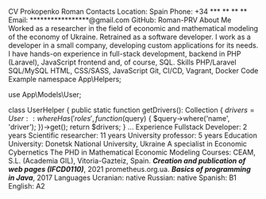 CV
Prokopenko Roman
Contacts
Location: Spain
Phone: +34 *** ** ** **
Email: *****************@gmail.com
GitHub: Roman-PRV
About Me
Worked as a researcher in the field of economic and mathematical modeling of the economy of Ukraine. Retrained as a software developer. 
I work as a developer in a small company, developing custom applications for its needs. I have hands-on experience in full-stack development, backend in PHP (Laravel), JavaScript frontend and, of course, SQL.
Skills
PHP/Laravel
SQL/MySQL
HTML, CSS/SASS, JavaScript
Git, CI/CD, Vagrant, Docker
Code Example
namespace App\Helpers;

use App\Models\User;

class UserHelper
{
    public static function getDrivers(): Collection
    {
        $drivers = User::whereHas('roles', function ($query) {
            $query->where('name', 'driver');
        })->get();
        return $drivers;
    }
...
Experience
Fullstack Developer: 2 years
Scientific researcher: 11 years
University professor: 5 years
Education
University: Donetsk National University, Ukraine
  A specialist in Economic Cybernetics 
  The PHD in Mathematical Economic Modeling
Courses:
  CEAM, S.L. (Academia GIL), Vitoria-Gazteiz, Spain.  ***Creation and publication of web pages (IFCD0110)***, 2021
  prometheus.org.ua. ***Basics of programming in Java***, 2017
Languages
Ucranian: native
Russian: native
Spanish: B1
English: A2
